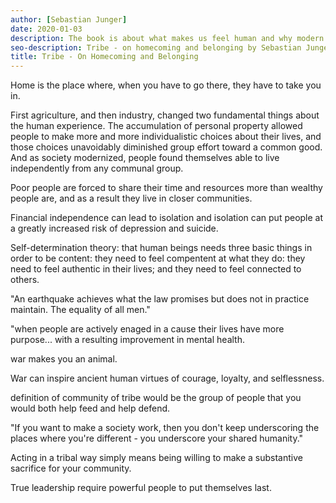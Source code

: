```yaml
---
author: [Sebastian Junger]
date: 2020-01-03
description: The book is about what makes us feel human and why modern society has created so many mental health issues. It's crazy how natural disasters and wars can bring people together more than our society.
seo-description: Tribe - on homecoming and belonging by Sebastian Junger notes.
title: Tribe - On Homecoming and Belonging
---
```


Home is the place where, when you have to go there, they have to take you in.

First agriculture, and then industry, changed two fundamental things about the human experience. The accumulation of personal property allowed people to make more and more individualistic choices about their lives, and those choices unavoidably diminished group effort toward a common good. And as society modernized, people found themselves able to live independently from any communal group.

Poor people are forced to share their time and resources more than wealthy people are, and as a result they live in closer communities.

Financial independence can lead to isolation and isolation can put people at a greatly increased risk of depression and suicide.

Self-determination theory: that human beings needs three basic things in order to be content: they need to feel compentent at what they do: they need to feel authentic in their lives; and they need to feel connected to others.

"An earthquake achieves what the law promises but does not in practice maintain. The equality of all men."

"when people are actively enaged in a cause their lives have more purpose... with a resulting improvement in mental health.

war makes you an animal.

War can inspire ancient human virtues of courage, loyalty, and selflessness.

definition of community of tribe would be the group of people that you would both help feed and help defend.

"If you want to make a society work, then you don't keep underscoring the places where you're different - you underscore your shared humanity."

Acting in a tribal way simply means being willing to make a substantive sacrifice for your community.

True leadership require powerful people to put themselves last.
